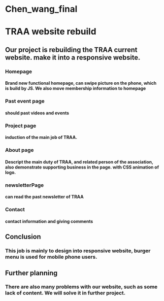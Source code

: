 # Chen_wang_final
# TRAA website rebuild
## Our project is rebuilding the TRAA current website. make it into a responsive website. 
### Homepage
#### Brand new functional homepage, can swipe picture on the phone, which is build by JS. We also move membership information to homepage
### Past event page
#### should past videos and events
### Project page
#### induction of the main job of TRAA.
### About page
#### Descript the main duty of TRAA, and related person of the association, also demonstrate supporting business in the page. with CSS animation of logo.

### newsletterPage
#### can read the past newsletter of TRAA
### Contact
#### contact information and giving comments

## Conclusion
### This job is mainly to design into responsive website, burger menu is used for mobile phone users.

## Further planning
### There are also many problems with our website, such as some lack of content. We will solve it in further project.